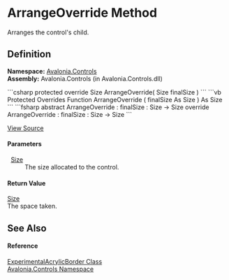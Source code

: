 # ArrangeOverride Method


Arranges the control's child.



## Definition
**Namespace:** <a href="N_Avalonia_Controls">Avalonia.Controls</a>  
**Assembly:** Avalonia.Controls (in Avalonia.Controls.dll)

<Tabs groupId="api-code-preview">
<TabItem value="csharp" label="C#">
```csharp
protected override Size ArrangeOverride(
	Size finalSize
)
```
</TabItem>
<TabItem value="vb" label="VB">
```vb
Protected Overrides Function ArrangeOverride ( 
	finalSize As Size
) As Size
```
</TabItem>
<TabItem value="fsharp" label="F#">
```fsharp
abstract ArrangeOverride : 
        finalSize : Size -> Size 
override ArrangeOverride : 
        finalSize : Size -> Size 
```
</TabItem>
</Tabs>



<a href="https://github.com/AvaloniaUI/Avalonia/tree/master/src/Avalonia.Controls/ExperimentalAcrylicBorder.cs#L134" title="View the source code">View Source</a>



#### Parameters
<dl><dt>  <a href="T_Avalonia_Size">Size</a></dt><dd>The size allocated to the control.</dd></dl>

#### Return Value
<a href="T_Avalonia_Size">Size</a>  
The space taken.

## See Also


#### Reference
<a href="T_Avalonia_Controls_ExperimentalAcrylicBorder">ExperimentalAcrylicBorder Class</a>  
<a href="N_Avalonia_Controls">Avalonia.Controls Namespace</a>  

